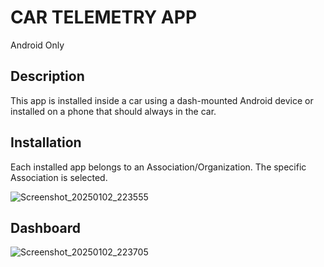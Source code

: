 # CAR TELEMETRY APP
Android Only

## Description
This app is installed inside a car using a dash-mounted Android device or installed on a phone that should always in the car.

## Installation
Each installed app belongs to an Association/Organization. The specific Association is selected.

![Screenshot_20250102_223555](https://github.com/user-attachments/assets/06ec4e00-cfbd-465f-9cec-5721f765461f)

## Dashboard
![Screenshot_20250102_223705](https://github.com/user-attachments/assets/377cdf08-b4bd-4070-af6d-bdd53feb46b6)
